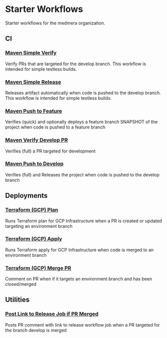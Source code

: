 # Starter Workflows
Starter workflows for the medmera organization.
## CI
### [Maven Simple Verify](.github/workflow-templates/ci/maven-simple-verify.yml)
Verify PRs that are targeted for the develop branch. This workflow is intended for simple testless builds.

### [Maven Simple Release](.github/workflow-templates/ci/maven-simple-release.yml)
Releases artifact automatically when code is pushed to the develop branch. This workflow is intended for simple testless builds.

### [Maven Push to Feature](.github/workflow-templates/ci/maven-push-to-feature.json)
Verifies (quick) and optionally deploys a feature branch SNAPSHOT of the project when code is pushed to a feature branch

### [Maven Verify Develop PR](.github/workflow-templates/ci/maven-verify-develop-pr.yml)
Verifies (full) a PR targeted for development

### [Maven Push to Develop](.github/workflow-templates/ci/maven-push-to-develop.yml)
Verifies (full) and Releases the project when code is pushed to the develop branch

## Deployments
### [Terraform (GCP) Plan](.github/workflow-templates/deployments/terraform-gcp-plan.yml)
Runs Terraform plan for GCP Infrastructure when a PR is created or updated targeting an environment branch

### [Terraform (GCP) Apply](.github/workflow-templates/deployments/terraform-gcp-apply.yml)
Runs Terraform apply for GCP Infrastructure when code is merged to an environment branch

### [Terraform (GCP) Merge PR](.github/workflow-templates/deployments/terraform-gcp-merge-pr.yml)
Comment on PR when if it targets an environment branch and has been closed/merged

## Utilities
### [Post Link to Release Job if PR Merged](.github/workflow-templates/utilities/post-link-to-release-job-if-pr-merged.yml)
Posts PR comment with link to release workflow job when a PR targeted for the branch develop is merged
